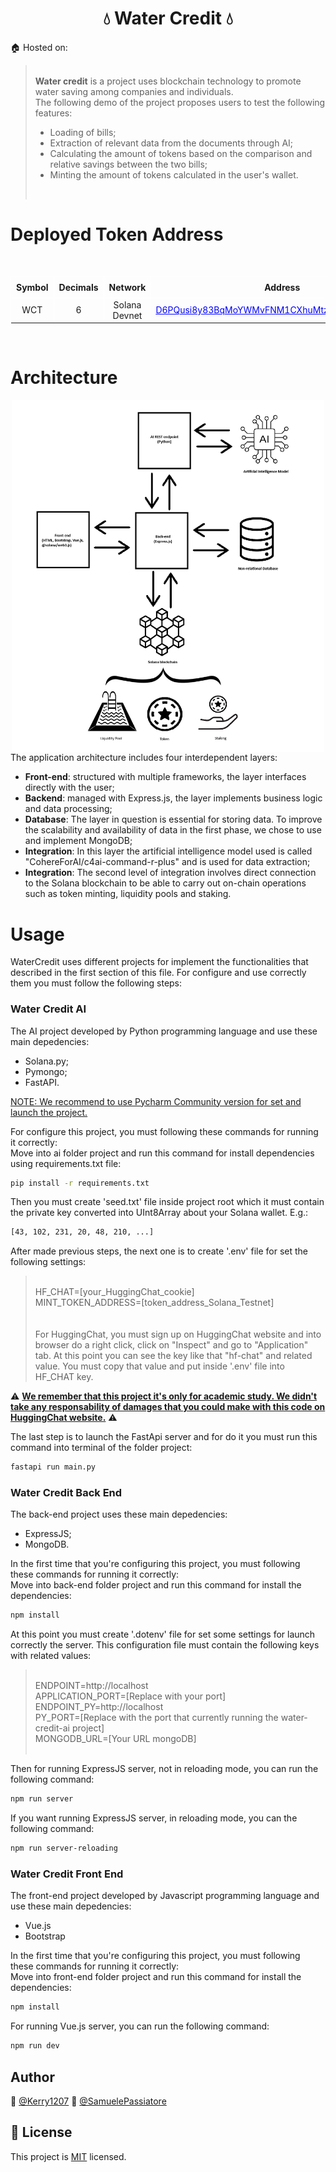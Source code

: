 <h1 align="center">💧 Water Credit 💧</h1>

🏠 Hosted on: <a href="#"></a><br/>

> <br/><b>Water credit</b> is a project uses blockchain technology to promote water saving among companies and individuals.<br/>
> The following demo of the project proposes users to test the following features:
>
> <ul>
> <li>Loading of bills; </li>
> <li>Extraction of relevant data from the documents through AI; </li>
> <li>Calculating the amount of tokens based on the comparison and relative savings between the two bills; </li>
> <li>Minting the amount of tokens calculated in the user's wallet. </li>
> <ul><br/>

# Deployed Token Address

<br/>
<table>
  <tr>
    <th style="border: 1px solid white; padding: 8px;">Symbol</th>
    <th style="border: 1px solid white; padding: 8px;">Decimals</th>
    <th style="border: 1px solid white; padding: 8px;">Network</th>
    <th style="border: 1px solid white; padding: 8px;">Address</th>
    <th style="border: 1px solid white; padding: 8px;">Active</th>
  <tr>
  <tr style="text-align:center; vertical-align:middle; padding: 8px;">
    <td style="border: 1px solid white;">WCT</td>
    <td style="border: 1px solid white;">6</td>
    <td style="border: 1px solid white;">Solana Devnet</td>
    <td style="border: 1px solid white;"><a href="https://explorer.solana.com/address/D6PQusi8y83BqMoYWMvFNM1CXhuMtz8MrJdRHYNdBFHX?cluster=devnet" style="color:blue; text-decoration:underline; text-shadow: 1px 1px white;">D6PQusi8y83BqMoYWMvFNM1CXhuMtz8MrJdRHYNdBFHX</a></td>
    <td style="border: 1px solid white;">🟢</td>
  <tr>
</table><br/>

# Architecture

<div style="display: flex; justify-content: center;">
<img src="./docs/WaterCredit_StructureOfProject.png" width="500" heigth="500"  />
</div>
The application architecture includes four interdependent layers:<br/>
<ul>
<li><b>Front-end</b>: structured with multiple frameworks, the layer interfaces directly with the user;<br/></li>
<li><b>Backend</b>: managed with Express.js, the layer implements business logic and data processing;<br/></li>
<li><b>Database</b>: The layer in question is essential for storing data. To improve the scalability and availability of data in the first phase, we chose to use and implement MongoDB;<br/></li>
<li><b>Integration</b>: In this layer the artificial intelligence model used is called "CohereForAI/c4ai-command-r-plus" and is used for data extraction;<br/></li>
<li><b>Integration</b>: The second level of integration involves direct connection to the Solana blockchain to be able to carry out on-chain operations such as token minting, liquidity pools and staking.<br/></li>
</ul>

# Usage

WaterCredit uses different projects for implement the functionalities that described in the first section of this file.
For configure and use correctly them you must follow the following steps: <br/>

<h3>Water Credit AI</h3>
The AI project developed by Python programming language and use these main depedencies:
<ul>
  <li>Solana.py;</li>
  <li>Pymongo;</li>
  <li>FastAPI.</li>
</ul>
<u>NOTE: We recommend to use Pycharm Community version for set and launch the project.</u>

For configure this project, you must following these commands for running it correctly:<br/>
Move into ai folder project and run this command for install dependencies using requirements.txt file:<br/>

```sh
pip install -r requirements.txt
```

Then you must create 'seed.txt' file inside project root which it must contain the private key converted into UInt8Array about your Solana wallet.
E.g.:

```sh
[43, 102, 231, 20, 48, 210, ...]
```

After made previous steps, the next one is to create '.env' file for set the following settings:

> <br/>
> HF_CHAT=[your_HuggingChat_cookie]<br/>
> MINT_TOKEN_ADDRESS=[token_address_Solana_Testnet]<br/>
> <br/>
> <br/>
> For HuggingChat, you must sign up on HuggingChat website and into browser do a right click, click on "Inspect" and go to "Application" tab.
> At this point you can see the key like that "hf-chat" and related value. You must copy that value and put inside '.env' file into HF_CHAT key.<br/>

⚠️ <u><b>We remember that this project it's only for academic study. We didn't take any responsability of damages that you could make with this code on HuggingChat website.</b></u> ⚠️

The last step is to launch the FastApi server and for do it you must run this command into terminal of the folder project:

```sh
fastapi run main.py
```

<h3>Water Credit Back End</h3>
The back-end project uses these main depedencies:
<ul>
  <li>ExpressJS;</li>
  <li>MongoDB.</li>
</ul>

In the first time that you're configuring this project, you must following these commands for running it correctly:<br/>
Move into back-end folder project and run this command for install the dependencies:

```sh
npm install
```

At this point you must create '.dotenv' file for set some settings for launch correctly the server.
This configuration file must contain the following keys with related values:

> <br/>
> ENDPOINT=http://localhost<br/>
> APPLICATION_PORT=[Replace with your port]<br/>
> ENDPOINT_PY=http://localhost<br/>
> PY_PORT=[Replace with the port that currently running the water-credit-ai project]<br/>
> MONGODB_URL=[Your URL mongoDB]<br/>
> <br/>

Then for running ExpressJS server, not in reloading mode, you can run the following command:

```sh
npm run server
```

If you want running ExpressJS server, in reloading mode, you can the following command:

```sh
npm run server-reloading
```

<h3>Water Credit Front End</h3>
The front-end project developed by Javascript programming language and use these main depedencies:
<ul>
  <li>Vue.js</li>
  <li>Bootstrap</li>
</ul>

In the first time that you're configuring this project, you must following these commands for running it correctly:<br/>
Move into front-end folder project and run this command for install the dependencies:

```sh
npm install
```

For running Vue.js server, you can run the following command:

```sh
npm run dev
```

## Author

👤 [@Kerry1207](https://github.com/Kerry1207)
👤 [@SamuelePassiatore](https://github.com/SamuelePassiatore)

## 📝 License

This project is [MIT](https://github.com/Kerry1207/WaterCredit/blob/main/LICENSE) licensed.
